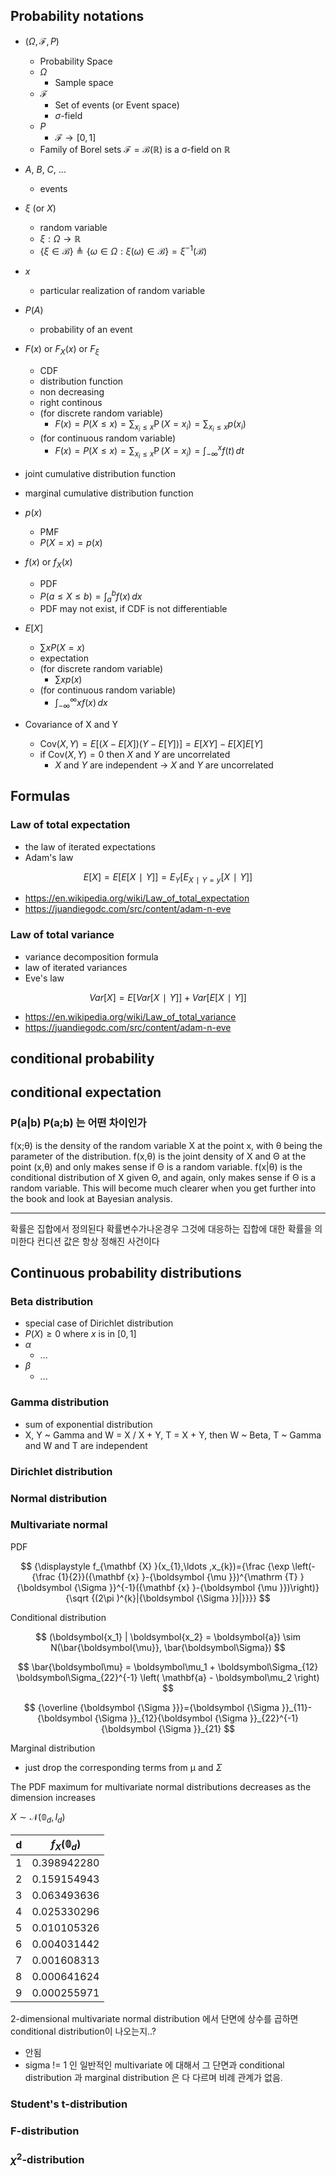 ## Probability notations

- $(\Omega, \mathcal{F}, P)$
  - Probability Space
  - $\Omega$
    - Sample space
  - $\mathcal{F}$
    - Set of events (or Event space)
    - $\sigma$-field
  - $P$
    - $\mathcal{F} \to [0, 1]$
  - Family of Borel sets $\mathcal{F} = \mathcal{B}(\mathbb{R})$ is a σ-field on $\mathbb{R}$
  
- $A$, $B$, $C$, ...
  - events
- $\xi$ (or $X$)
  - random variable
  - $\xi: \Omega \to \mathbb{R}$
  - $\{\xi \in \mathcal{B}\} \triangleq \{\omega \in \Omega: \xi(\omega) \in \mathcal{B}\} = \xi^{-1}(\mathcal{B})$
- $x$
  - particular realization of random variable
- $P(A)$
  - probability of an event
- $F(x)$ or $F_X(x)$ or $F_\xi$
  - CDF
  - distribution function
  - non decreasing
  - right continous
  - (for discrete random variable)
    - $F(x) = P(X \le x)=\sum _{x_{i}\leq x}\operatorname {P} (X=x_{i})=\sum _{x_{i}\leq x}p(x_{i})$
  - (for continuous random variable)
    - $F(x) = P(X \le x)=\sum _{x_{i}\leq x}\operatorname {P} (X=x_{i})=\int_{-\infty}^x f(t)\,dt$
- joint cumulative distribution function
- marginal cumulative distribution function
- $p(x)$
  - PMF
  - $P(X=x) = p(x)$
- $f(x)$ or $f_X(x)$
  - PDF
  - $P(a \le X \le b) = \int_a^bf(x)\,dx$
  - PDF may not exist, if CDF is not differentiable
- $E[X]$
  - $\sum xP(X=x)$
  - expectation
  - (for discrete random variable)
    - $\sum xp(x)$
  - (for continuous random variable)
    - $\int_{-\infty}^{\infty}xf(x)\,dx$
- Covariance of X and Y
  - $\text{Cov}(X, Y) = E[(X - E[X])(Y - E[Y])] = E[XY] - E[X]E[Y]$
  - if $\text{Cov}(X, Y) = 0$ then $X$ and $Y$ are uncorrelated
    - $X$ and $Y$ are independent $\to$ $X$ and $Y$ are uncorrelated

## Formulas

### Law of total expectation
- the law of iterated expectations
- Adam's law

$$
E[X]=E[E[X∣Y]]=E_Y[E_{X∣Y=y}[X∣Y]]
$$

- https://en.wikipedia.org/wiki/Law_of_total_expectation
- https://juandiegodc.com/src/content/adam-n-eve

### Law of total variance
- variance decomposition formula
- law of iterated variances
- Eve's law

$$
Var[X]=E[Var[X∣Y]] + Var[E[X∣Y]]
$$

- https://en.wikipedia.org/wiki/Law_of_total_variance
- https://juandiegodc.com/src/content/adam-n-eve

## conditional probability

## conditional expectation

### P(a|b) P(a;b) 는 어떤 차이인가

f(x;θ) is the density of the random variable X at the point x, with θ being the parameter of the distribution. f(x,θ) is the joint density of X and Θ at the point (x,θ) and only makes sense if Θ is a random variable. f(x|θ) is the conditional distribution of X given Θ, and again, only makes sense if Θ is a random variable. This will become much clearer when you get further into the book and look at Bayesian analysis.

--------
확률은 집합에서 정의된다
확률변수가나온경우 그것에 대응하는 집합에 대한 확률을 의미한다
컨디션 값은 항상 정해진 사건이다


## Continuous probability distributions

### Beta distribution

- special case of Dirichlet distribution
- $P(X) \geq 0$  where $x$ is in $[0,1]$
- $\alpha$
  - ...
- $\beta$
  - ...

### Gamma distribution

- sum of exponential distribution
- X, Y ~ Gamma and W = X / X + Y, T = X + Y, then W ~ Beta, T ~ Gamma and W and T are independent

### Dirichlet distribution

### Normal distribution

### Multivariate normal

PDF

$$
{\displaystyle f_{\mathbf {X} }(x_{1},\ldots ,x_{k})={\frac {\exp \left(-{\frac {1}{2}}({\mathbf {x} }-{\boldsymbol {\mu }})^{\mathrm {T} }{\boldsymbol {\Sigma }}^{-1}({\mathbf {x} }-{\boldsymbol {\mu }})\right)}{\sqrt {(2\pi )^{k}|{\boldsymbol {\Sigma }}|}}}}
$$

Conditional distribution

$$
(\boldsymbol{x_1} | \boldsymbol{x_2} = \boldsymbol{a}) \sim N(\bar{\boldsymbol{\mu}}, \bar{\boldsymbol\Sigma})
$$

$$
\bar{\boldsymbol\mu} =
\boldsymbol\mu_1 + \boldsymbol\Sigma_{12} \boldsymbol\Sigma_{22}^{-1}
\left(
 \mathbf{a} - \boldsymbol\mu_2
\right)
$$

$$
{\overline {\boldsymbol {\Sigma }}}={\boldsymbol {\Sigma }}_{11}-{\boldsymbol {\Sigma }}_{12}{\boldsymbol {\Sigma }}_{22}^{-1}{\boldsymbol {\Sigma }}_{21}
$$

Marginal distribution

- just drop the corresponding terms from $\mathbb{\mu}$ and $\Sigma$

The PDF maximum for multivariate normal distributions decreases as the dimension increases

$X \sim \mathcal{N}(\mathbb{0}_d, I_d)$


| d | $f_X(\mathbb{0}_d)$ |
|---|---------------------|
| 1 | 0.398942280         |
| 2 | 0.159154943         |
| 3 | 0.063493636         |
| 4 | 0.025330296         |
| 5 | 0.010105326         |
| 6 | 0.004031442         |
| 7 | 0.001608313         |
| 8 | 0.000641624         |
| 9 | 0.000255971         |

2-dimensional multivariate normal distribution 에서 단면에 상수를 곱하면 conditional distribution이 나오는지..?

- 안됨
- sigma != 1 인 일반적인 multivariate 에 대해서 그 단면과 conditional distribution 과 marginal distribution 은 다 다르며 비례 관계가 없음.

### Student's t-distribution

### F-distribution

### $\chi^2$-distribution
